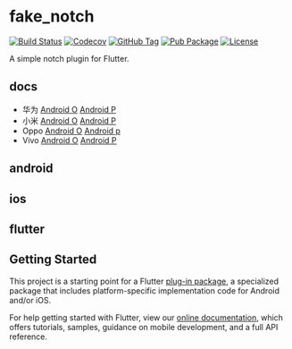 # fake_notch

[![Build Status](https://cloud.drone.io/api/badges/v7lin/fake_notch/status.svg)](https://cloud.drone.io/v7lin/fake_notch)
[![Codecov](https://codecov.io/gh/v7lin/fake_notch/branch/master/graph/badge.svg)](https://codecov.io/gh/v7lin/fake_notch)
[![GitHub Tag](https://img.shields.io/github/tag/v7lin/fake_notch.svg)](https://github.com/v7lin/fake_notch/releases)
[![Pub Package](https://img.shields.io/pub/v/fake_notch.svg)](https://pub.dartlang.org/packages/fake_notch)
[![License](https://img.shields.io/badge/License-Apache%202.0-blue.svg)](https://github.com/v7lin/fake_notch/blob/master/LICENSE)

A simple notch plugin for Flutter. 

## docs

* 华为 [Android O](https://developer.huawei.com/consumer/cn/devservice/doc/50114) [Android P](https://developer.huawei.com/consumer/cn/devservice/doc/50115)
* 小米 [Android O](https://dev.mi.com/console/doc/detail?pId=1293) [Android P](https://dev.mi.com/console/doc/detail?pId=1341)
* Oppo [Android O](https://open.oppomobile.com/wiki/doc#id=10159) [Android p](https://open.oppomobile.com/wiki/doc#id=10293)
* Vivo [Android O](https://dev.vivo.com.cn/documentCenter/doc/103) [Android P](https://dev.vivo.com.cn/documentCenter/doc/145)

## android

## ios

## flutter

## Getting Started

This project is a starting point for a Flutter
[plug-in package](https://flutter.dev/developing-packages/),
a specialized package that includes platform-specific implementation code for
Android and/or iOS.

For help getting started with Flutter, view our 
[online documentation](https://flutter.dev/docs), which offers tutorials, 
samples, guidance on mobile development, and a full API reference.
